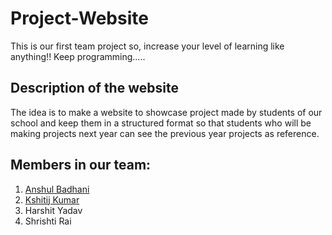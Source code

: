 # Project-Website
This is our first team project so, increase your level of learning like anything!! Keep programming.....

## Description of the website
The idea is to make a website to showcase project made by students of our school and keep them in a structured format so that students who will be making projects next year can see the previous year projects as reference.

## Members in our team:
1. [Anshul Badhani](https://github.com/anshulbadhani)
2. [Kshitij Kumar](https://github.com/Kshitij230)
3. Harshit Yadav
4. Shrishti Rai
